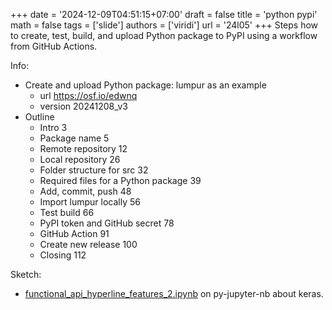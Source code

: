 +++
date = '2024-12-09T04:51:15+07:00'
draft = false
title = 'python pypi'
math = false
tags = ['slide']
authors = ['viridi']
url = '24l05'
+++
Steps how to create, test, build, and upload Python package to PyPI using a workflow from GitHub Actions.

<!--more-->

Info:

+ Create and upload Python package: lumpur as an example
  - url https://osf.io/edwnq
  - version 20241208_v3
+ Outline
  - Intro 3
  - Package name 5
  - Remote repository 12
  - Local repository 26
  - Folder structure for src 32
  - Required files for a Python package 39
  - Add, commit, push 48
  - Import lumpur locally 56
  - Test build 66
  - PyPI token and GitHub secret 78
  - GitHub Action 91
  - Create new release 100
  - Closing 112

Sketch:

- [functional_api_hyperline_features_2.ipynb](https://github.com/dudung/py-jupyter-nb/blob/main/src/import/external/keras/functional_api_hyperline_features_2.ipynb) on py-jupyter-nb about keras.
